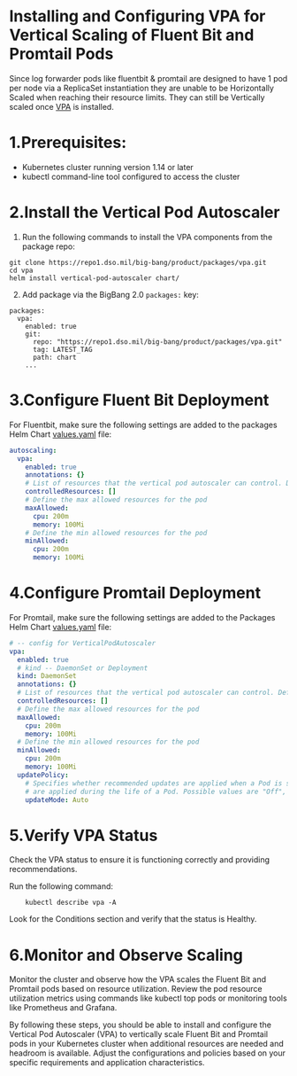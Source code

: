 # Installing and Configuring VPA for Vertical Scaling of Fluent Bit and Promtail Pods

Since log forwarder pods like fluentbit & promtail are designed to have 1 pod per node via a ReplicaSet instantiation they are unable to be Horizontally Scaled when reaching their resource limits. They can still be Vertically scaled once [VPA](https://repo1.dso.mil/big-bang/product/packages/vpa) is installed.

# 1.Prerequisites:
- Kubernetes cluster running version 1.14 or later
- kubectl command-line tool configured to access the cluster

# 2.Install the Vertical Pod Autoscaler
  1. Run the following commands to install the VPA components from the package repo:

    
    git clone https://repo1.dso.mil/big-bang/product/packages/vpa.git
    cd vpa
    helm install vertical-pod-autoscaler chart/
    
  2. Add package via the BigBang 2.0 `packages:` key:
    
    packages:
      vpa:
        enabled: true
        git:
          repo: "https://repo1.dso.mil/big-bang/product/packages/vpa.git"
          tag: LATEST_TAG
          path: chart
        ...
    

# 3.Configure Fluent Bit Deployment
For Fluentbit, make sure the following settings are added to the packages Helm Chart [values.yaml](https://repo1.dso.mil/big-bang/product/packages/fluentbit/-/blob/main/chart/values.yaml_) file:

```yaml
autoscaling:
  vpa:
    enabled: true
    annotations: {}
    # List of resources that the vertical pod autoscaler can control. Defaults to cpu and memory
    controlledResources: []
    # Define the max allowed resources for the pod
    maxAllowed:
      cpu: 200m
      memory: 100Mi
    # Define the min allowed resources for the pod
    minAllowed:
      cpu: 200m
      memory: 100Mi
```

# 4.Configure Promtail Deployment
For Promtail, make sure the following settings are added to the Packages Helm Chart [values.yaml](https://repo1.dso.mil/big-bang/product/packages/promtail/-/blob/main/chart/values.yaml) file:

```yaml
# -- config for VerticalPodAutoscaler
vpa:
  enabled: true
  # kind -- DaemonSet or Deployment
  kind: DaemonSet
  annotations: {}
  # List of resources that the vertical pod autoscaler can control. Defaults to cpu and memory
  controlledResources: []
  # Define the max allowed resources for the pod
  maxAllowed:
    cpu: 200m
    memory: 100Mi
  # Define the min allowed resources for the pod
  minAllowed:
    cpu: 200m
    memory: 100Mi
  updatePolicy:
    # Specifies whether recommended updates are applied when a Pod is started and whether recommended updates
    # are applied during the life of a Pod. Possible values are "Off", "Initial", "Recreate", and "Auto".
    updateMode: Auto
```

# 5.Verify VPA Status
Check the VPA status to ensure it is functioning correctly and providing recommendations.

Run the following command:

```shell
    kubectl describe vpa -A 
```

Look for the Conditions section and verify that the status is Healthy.

# 6.Monitor and Observe Scaling
Monitor the cluster and observe how the VPA scales the Fluent Bit and Promtail pods based on resource utilization.
Review the pod resource utilization metrics using commands like kubectl top pods or monitoring tools like Prometheus and Grafana.

By following these steps, you should be able to install and configure the Vertical Pod Autoscaler (VPA) to vertically scale Fluent Bit and Promtail pods in your Kubernetes cluster when additional resources are needed and headroom is available. Adjust the configurations and policies based on your specific requirements and application characteristics.
